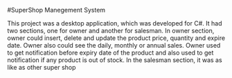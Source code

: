 #SuperShop Manegement System

This project was a desktop application, which was developed for C#. 
It had two sections, one for owner and another for salesman. 
In owner section, owner could insert, delete and update the product price, quantity and expire date. 
Owner also could see the daily, monthly or annual sales. 
Owner used to get notification before expiry date of the product and also used to get notification if any product is out of stock. 
In the salesman section, it was as like as other super shop